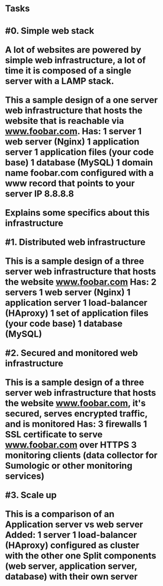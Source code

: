 <H1> Tasks <H1>
  
#0. Simple web stack


A lot of websites are powered by simple web infrastructure, a lot of time it is composed of a single server with a LAMP stack.

This a sample design of  a one server web infrastructure that hosts the website that is reachable via www.foobar.com.
Has:
      1 server
      1 web server (Nginx)
      1 application server
      1 application files (your code base)
      1 database (MySQL)
      1 domain name foobar.com configured with a www record that points to your server IP 8.8.8.8
      
Explains some specifics about this infrastructure

#1. Distributed web infrastructure

This is a sample design of a three server web infrastructure that hosts the website www.foobar.com
Has:
	2 servers
	1 web server (Nginx)
	1 application server
	1 load-balancer (HAproxy)
	1 set of application files (your code base)
	1 database (MySQL)

#2. Secured and monitored web infrastructure

This is a sample design of a three server web infrastructure that hosts the website www.foobar.com, it's  secured, serves encrypted traffic, and is monitored
Has:
	3 firewalls
	1 SSL certificate to serve www.foobar.com over HTTPS
	3 monitoring clients (data collector for Sumologic or other monitoring services)

#3. Scale up

This is a comparison of an Application server vs web server
Added: 
	1 server
	1 load-balancer (HAproxy) configured as cluster with the other one
	Split components (web server, application server, database) with their own server
